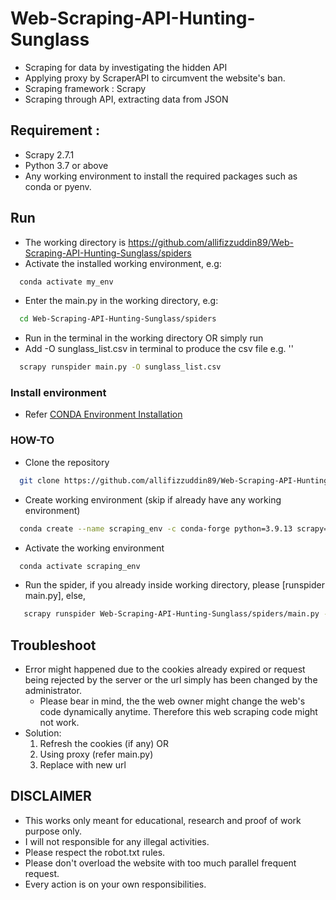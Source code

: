 # Web-Scraping-API-Hunting-Sunglass
- Scraping for data by investigating the hidden API
- Applying proxy by ScraperAPI to circumvent the website's ban.
- Scraping framework : Scrapy
- Scraping through API, extracting data from JSON

## Requirement : 
- Scrapy 2.7.1
- Python 3.7 or above
- Any working environment to install the required packages such as conda or pyenv.

## Run
- The working directory is https://github.com/allifizzuddin89/Web-Scraping-API-Hunting-Sunglass/spiders
- Activate the installed working environment, e.g:
```bash  
  conda activate my_env 
```
- Enter the main.py in the working directory, e.g:
```bash  
  cd Web-Scraping-API-Hunting-Sunglass/spiders
```
- Run <scrapy runspider main.py> in the terminal in the working directory
  OR simply run <scrapy crawl main.py>
- Add -O sunglass_list.csv in terminal to produce the csv file e.g. ''
```bash  
  scrapy runspider main.py -O sunglass_list.csv 
```

### Install environment
- Refer [CONDA Environment Installation](https://docs.anaconda.com/anaconda/install/)
 
### HOW-TO
- Clone the repository
```bash  
  git clone https://github.com/allifizzuddin89/Web-Scraping-API-Hunting-Sunglass.git
  ```
- Create working environment (skip if already have any working environment)
```bash
  conda create --name scraping_env -c conda-forge python=3.9.13 scrapy=2.7.1
```
- Activate the working environment
```bash
  conda activate scraping_env
```
- Run the spider, if you already inside working directory, please [runspider main.py], else,
 ```bash
    scrapy runspider Web-Scraping-API-Hunting-Sunglass/spiders/main.py -O sunglass_list.csv
 ```

## Troubleshoot
- Error might happened due to the cookies already expired or request being rejected by the server or the url simply has been changed by the administrator.
  - Please bear in mind, the the web owner might change the web's code dynamically anytime. Therefore this web scraping code might not work.
- Solution: 
  1. Refresh the cookies (if any) OR
  2. Using proxy (refer main.py)
  3. Replace with new url
  
## DISCLAIMER
- This works only meant for educational, research and proof of work purpose only. 
- I will not responsible for any illegal activities.
- Please respect the robot.txt rules.
- Please don't overload the website with too much parallel frequent request.
- Every action is on your own responsibilities.


